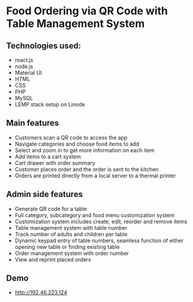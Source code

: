 # Food Ordering via QR Code with Table Management System
 
## Technologies used:
- react.js
- node.js
- Material UI
- HTML
- CSS
- PHP
- MySQL
- LEMP stack setup on Linode

## Main features
- Customers scan a QR code to access the app
- Navigate categories and choose food items to add
- Select and zoom in to get more information on each item
- Add items to a cart system
- Cart drawer with order summary
- Customer places order and the order is sent to the kitchen
- Orders are printed directly from a local server to a thermal printer

## Admin side features
- Generate QR code for a table
- Full category, subcategory and food menu customization system
- Customization system includes create, edit, reorder and remove items
- Table management system with table number
- Track number of adults and children per table
- Dynamic keypad entry of table numbers, seamless function of either opening new table or finding existing table
- Order management system with order number
- View and reprint placed orders

## Demo
- http://192.46.223.124
